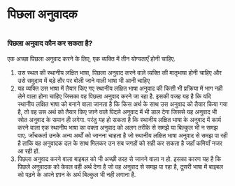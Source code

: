 # पिछला अनुवादक

 #

### पिछला अनुवाद कौन कर सकता है?

एक अच्छा पिछला अनुवाद करने के लिए, एक व्यक्ति में तीन योग्यताएँ होनी चाहिए.

1. उस स्थल की स्थानीय लक्षित भाषा, पिछला अनुवाद करने वाले व्यक्ति की मातृभाषा होनी चाहिए और उसे समुदाय में बड़े तौर पर बोली जाने वाली भाषा भी आनी चाहिए
1. यह व्यक्ति उस भाषा में तैयार किए गए स्थानीय लक्षित भाषा अनुवाद की किसी भी प्रक्रिया में भाग नही लेने वाला होना चाहिए जिसका वह पिछला अनुवाद करने जा रहा है. इसकी वजह यह है कि यदि स्थानीय लक्षित भाषा को बनाने वाला जानता है कि किस अर्थ के साथ उस अनुवाद को तैयार किया गया है, तो वह उस अर्थ को तैयार किए जाने वाले पिदले अनुवाद में भी डाल देगा जिससे यह अनुवाद भी स्रोत अनुवाद के समान ही लगेगा. परंतु यह हो सकता है कि स्थानीय लक्षित भाषा के अनुवाद में कार्य करने वाला एक स्थानीय भाषा का वक्ता अनुवाद को अलग तरीके से समझे या बिल्कुल भी न समझ पाए. जाँचकर्ता उनके अन्य अर्थों को जानना चाहता है जो स्थानीय लक्षित भाषा अनुवाद से समझ पा रही है ताकि वह अनुवादक दल के साथ मिलकर उन सब जगहों को सही कर सकता है जहाँ कमियाँ नजर आ रही हों.
1. पिछला अनुवाद करने वाला बाइबल को भी अच्छी तरह से जानने वाला न हो. इसका कारण यह है कि पिछले अनुवादक को केवल वही अर्थ देना है जो वह अनुवाद से समझ पा रहा है, दूसरी भाषा में बाइबल को पढ़ने के अपने ज्ञान के अर्थ बिल्कुल भी नही लगाना है.
